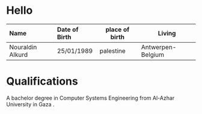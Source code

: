 # Hello

|Name|Date of Birth|place of birth|Living|
|:----|:----|----|----|
|Nouraldin Alkurd|25/01/1989|palestine|Antwerpen-Belgium|

# Qualifications
A bachelor degree in Computer Systems Engineering from
Al-Azhar University in Gaza .
